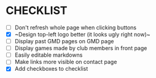 # CHECKLIST

- [ ] Don't refresh whole page when clicking buttons
- [x] ~Design top-left logo better (it looks ugly right now)~
- [ ] Display past GMD pages on GMD page
- [ ] Display games made by club members in front page
- [ ] Easily editable markdowns
- [ ] Make links more visible on contact page
- [x] Add checkboxes to checklist
